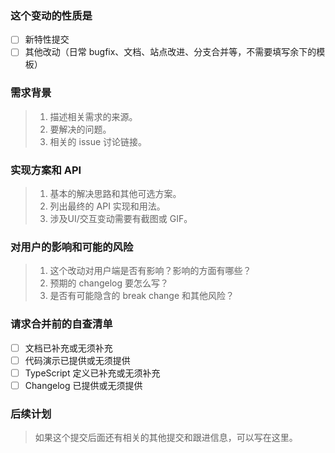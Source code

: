 ### 这个变动的性质是

- [ ] 新特性提交
- [ ] 其他改动（日常 bugfix、文档、站点改进、分支合并等，不需要填写余下的模板）

### 需求背景
  
> 1. 描述相关需求的来源。
> 2. 要解决的问题。
> 3. 相关的 issue 讨论链接。
  
### 实现方案和 API
  
> 1. 基本的解决思路和其他可选方案。
> 2. 列出最终的 API 实现和用法。
> 3. 涉及UI/交互变动需要有截图或 GIF。
  
### 对用户的影响和可能的风险

> 1. 这个改动对用户端是否有影响？影响的方面有哪些？
> 2. 预期的 changelog 要怎么写？
> 3. 是否有可能隐含的 break change 和其他风险？

### 请求合并前的自查清单

- [ ] 文档已补充或无须补充
- [ ] 代码演示已提供或无须提供
- [ ] TypeScript 定义已补充或无须补充
- [ ] Changelog 已提供或无须提供

### 后续计划

> 如果这个提交后面还有相关的其他提交和跟进信息，可以写在这里。
